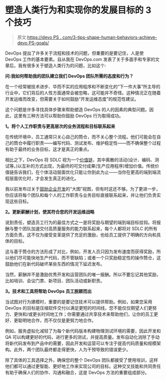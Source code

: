 # 塑造人类行为和实现你的发展目标的 3 个技巧

> 原文:[https://devo PS . com/3-tips-shape-human-behaviors-achieve-devo PS-goals/](https://devops.com/3-tips-shape-human-behaviors-achieve-devops-goals/)

DevOps 提出了许多关于流程和技术的问题，但重要的是要记住，人是使 DevOps 工作的基本要素。自从我在 DevOps.com 发表了关于多面手和专家的文章后，我有很多关于塑造人类行为的问题，比如这个:

**问:我如何帮助我的团队建立我们 DevOps 团队所需的态度和行为？**

在一个经常被技术进步、华而不实的应用程序和不断变化的“下一件大事”所主导的行业中，它们背后的人性方面通常会被忽略，这可能并不奇怪。这种情况正在随着开发运维而改变，但需要关于如何鼓励“开发运维态度”的规范性建议。

这个问题是许多寻找具体步骤来帮助塑造 DevOps 的人的因素的典型问题。因此，这里有三种方法可以帮助你鼓励 DevOps 行为取得成功。

**1。将个人工作职责与更高层次的业务流程和目标联系起来**

在传统环境中，员工通常只关心自己的筒仓，而不关心整个流程。他们可能会在自己的筒仓中履行职责——编写代码、测试发布、维护稳定性——而不确保整个过程有助于最终的业务目标，这才是真正的重点。

相比之下，DevOps 将 SDLC 视为一个[价值链](https://en.wikipedia.org/wiki/Value_chain)，其中离散的活动(设计、编码、测试等。)以互补的方式出现，为最终的可交付成果(生产应用程序)增加价值。传统价值链告诉我们，在个体活动层面优化只能让你到此为止——当你在更高的端到端流程层面优化时，才会发生真正的进化。

我以前发布过关于[鼓励企业开发](https://devops.com/blogs/encouraging-big-picture-view-enterprise-devops/)的“大图”视图，但有时这还不够。为了更进一步，你应该将每个团队和每个人的工作职责与业务目标直接联系起来，并让他们负责实现这些目标。

**2。更新薪酬计划，使其符合您的开发运维战略**

说到责任，塑造员工行为的最佳方式之一是将奖励与期望的端到端目标挂钩。将报酬与整个团队加速交付高质量服务的能力联系起来，每个人都将对 SDLC 的所有方面负责。这不仅为接受变革提供了充足的激励，也给员工提供了明确的方向和具体的目标。

这与基于筒仓的方法形成了对比，例如，开发人员只因为发布速度而获得奖励，所以他们尽可能快地生产代码，而不管缺陷；或者一个只奖励稳定性的操作筒仓，这鼓励他们在新代码破坏某些东西的情况下延迟发布。

当然，薪酬并不是激励优秀开发和运营团队的唯一报酬。所以不要忘记其他奖励，比如培训、会议门票、新项目、团队活动或新职责。

**3。技术和工具将帮助 DevOps 员工脱颖而出**

当试图对行为建模时，重要的是要记住技术可以提供帮助。例如，如果您采用 DevOps 的目标是压缩软件交付以满足更短的时间线，您不能仅仅期望人们更努力、更快和/或更长时间地工作；你需要通过共享技术来帮助他们，让你的员工更好、更聪明地合作，而不仅仅是更努力地合作。

例如，服务虚拟化减轻了为每个新代码版本构建物理测试环境的需要，因此开发和 QA 可以构建更好的代码，进行更多的测试，并提高质量。发布自动化消除了手动将新代码发布到产品中的需要，因此开发和运营可以专注于提高代码质量和规模架构。此外，两个团队最终都走得更快，人为干预导致的错误更少。

除了具体的工具选择之外，确保您的整个 DevOps 团队都接受了使用培训，这样他们都可以通过更智能、更好地工作来实现公司的目标。这种交叉技能和共同责任有助于确保人们的协作、沟通和融合，这是 DevOps 方法的重要组成部分。